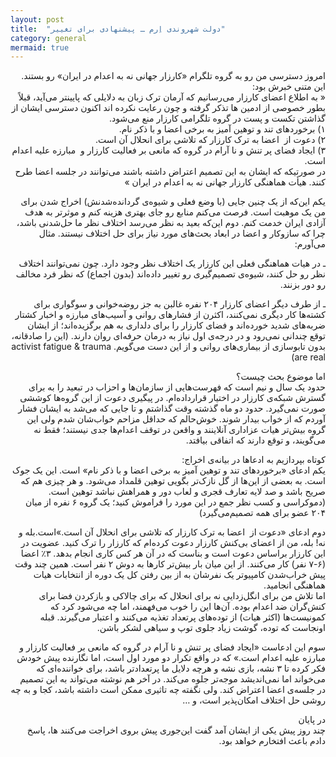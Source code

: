 ```yaml
---
layout: post
title:  "دولت شهروندی اِرم ـ پیشنهادی برای تغییر"
category: general
mermaid: true
---
```

<div dir="rtl">

امروز دسترسی من رو به گروه تلگرام «کارزار جهانی نه به اعدام در ایران»‌ رو بستند. این متنی خبرش بود:  
« به اطلاع اعضای کارزار می‌رسانیم که آرمان ترک زبان به دلایلی که ‌پایینتر می‌آید، قبلاً بطور خصوصی از ادمین ها تذکر گرفته و چون رعایت نکرده اند اکنون دسترسی ایشان از گذاشتن تکست و پست در گروه تلگرامی کارزار منع می‌شود.  
۱) برخوردهای تند و توهین آمیز به برخی اعضا و با ذکر نام.   
۲) دعوت از  اعضا به ترک کارزار که تلاشی برای انحلال آن است.   
۳) ایجاد فضای پر تنش و نا آرام در گروه که مانعی بر فعالیت کارزار و  مبارزه علیه اعدام است.  
در صورتیکه که ایشان به این تصمیم اعتراض داشته باشند می‌توانند در جلسه اعضا طرح کنند.
هیأت هماهنگی کارزار جهانی نه به اعدام در ایران »

یکم این‌که از یک چنین جایی (با وضع فعلی و شیوه‌ی گردانده‌شدنش) اخراج شدن برای من یک موهبت است. فرصت می‌کنم منابع رو جای بهتری هزینه کنم و موثرتر به هدف آزادی ایران خدمت کنم.
دوم این‌که بعید به نظر می‌رسد اختلاف نظر ما حل‌شدنی باشد، چرا که سازوکار و اعضا در ابعاد بحث‌های مورد نیاز برای حل اختلاف نیستند. مثال می‌آورم:  

ـ در هیات هماهنگی فعلی این کارزار یک اختلاف نظر وجود دارد. چون نمی‌توانند اختلاف نظر رو حل کنند، شیوه‌ی تصمیم‌گیری رو تغییر داده‌اند (بدون اجماع)‌ که نظر فرد مخالف رو دور بزنند.   

ـ از طرف دیگر اعضای کارزار ۲۰۴ نفره غالبن به جز روضه‌خوانی و سوگواری برای کشته‌ها کار دیگری نمی‌کنند،‌ اکثرن از فشارهای روانی و آسیب‌های مبارزه و اخبار کشتار ضربه‌های شدید خورده‌اند و فضای کارزار را برای دلداری به هم برگزیده‌اند؛ از ایشان توقع چندانی نمی‌رود و در درجه‌ی اول نیاز به درمان حرفه‌ای روان دارند. (این را صادقانه، بدون تابوسازی از بیماری‌های روانی و از این دست می‌گویم. activist fatigue & trauma are real)

اما موضوع بحث چیست؟  
حدود یک سال و نیم است که فهرست‌هایی از سازمان‌ها و احزاب در تبعید را به برای گسترش شبکه‌ی کارزار در اختیار قرارداده‌ام. در پیگیری دعوت از این گروه‌ها کوششی صورت نمی‌گیرد. حدود دو ماه گذشته وقت گذاشتم و تا جایی که می‌شد به ایشان فشار آوردم که از خواب بیدار شوند. خوش‌حالم که حداقل مزاحم خواب‌شان شدم ولی این گروه بیش‌تر هیات عزاداری آنلاینند و واقعن در توقف اعدام‌ها جدی نیستند؛ فقط نه می‌گویند، و توقع دارند که اتفاقی بیافتد.

کوتاه بپردازیم به ادعاها در بیانه‌ی اخراج:  
یکم ادعای «برخوردهای تند و توهین آمیز به برخی اعضا و با ذکر نام» است. 
این یک جوک است. به بعضی از این‌ها از گل نازک‌تر بگویی توهین قلمداد می‌شود. و هر چیزی هم که صریح باشد و صد لایه تعارف قجری و لعاب دور و همراهش نباشد توهین است. (دموکراسی و کسب نظر جمع در این مورد را فراموش کنید؛ یک گروه ۶ نفره از میان ۲۰۴ عضو برای همه‌ تصمیم‌می‌گیرد)  

دوم ادعای «دعوت از  اعضا به ترک کارزار که تلاشی برای انحلال آن است.»است.بله و نه! بله، من از اعضای بی‌کنش کارزار دعوت کرده‌ام که کارزار را ترک کنید. عضویت در این کارزار براساس دعوت است و بناست که در آن هر کس کاری انجام بدهد. ۳٪ اعضا (۶-۷ نفر) کار می‌کنند. از این میان بار بیش‌تر کارها به دوش ۲ نفر است. همین چند وقت پیش خراب‌شدن کامپیوتر یک نفرشان به از بین رفتن کل یک دوره از انتخابات هیات هماهنگی انجامید.  
اما تلاش من برای انگل‌زدایی نه برای انحلال که برای چالاکی و بازکردن فضا برای کنش‌گران ضد اعدام بوده. آن‌ها این را خوب می‌فهمند، اما چه می‌شود کرد که کمونیست‌ها (اکثر هیات) از توده‌های پرتعداد تغذیه می‌کنند و اعتبار می‌گیرند. قبله اونجاست که توده، گوشت زیاد جلوی توپ و سیاهی لشکر باشن.

سوم این ادعاست «ایجاد فضای پر تنش و نا آرام در گروه که مانعی بر فعالیت کارزار و  مبارزه علیه اعدام است.» که در واقع تکرار دو مورد اول است، اما نگارنده‌ پیش خودش فکر کرده تا ۳ نشه، بازی نشه و هرچه دلایل ما پرتعدادتر باشد، برای خواننده‌ای که می‌خواند اما نمی‌اندیشد موجه‌تر جلوه می‌کند.
در آخر هم نوشته می‌تواند به این تصمیم در جلسه‌ی اعضا اعتراض کند. ولی نگفته چه تاثیری ممکن است داشته باشد، کجا و به چه روشی حل اختلاف امکان‌پذیر است، و … 

در پایان  
چند روز پیش یکی از ایشان آمد گفت این‌جوری پیش بروی اخراجت می‌کنند ها، پاسخ دادم باعث افتخارم خواهد بود. 
</div>
